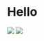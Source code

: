 Hello
=====
![](https://github-readme-stats.vercel.app/api?username=Lasauce6&theme=blue-green&hide_border=false&include_all_commits=true&count_private=true)
![](https://github-readme-stats.vercel.app/api/top-langs/?username=Lasauce6&theme=blue-green&hide_border=false&include_all_commits=true&count_private=true&layout=compact)
